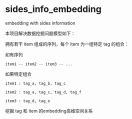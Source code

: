 # sides_info_embedding
embedding with sides information

本项目解决数据挖掘问题模型如下：

拥有若干 item 组成的序列，每个 item 为一组特定 tag 的组合：


如有序列 

    item1 -- item2 -- item3 -- ...


如果特定组合

    item1 : tag_a, tag_b, tag_c

    item2 : tag_a, tag_c, tag_d, tag_f

    item3 : tag_d, tag_e

挖掘 tag 和 item 的embedding高维空间关系


